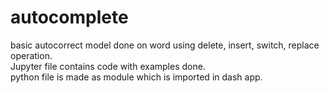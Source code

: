# autocomplete
basic autocorrect model done on word using delete, insert, switch, replace operation.  
Jupyter file contains code with examples done.  
python file is made as module which is imported in dash app.  
